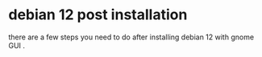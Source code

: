 # debian 12 post installation

there are a few steps you need to do after installing debian 12 with gnome GUI .

